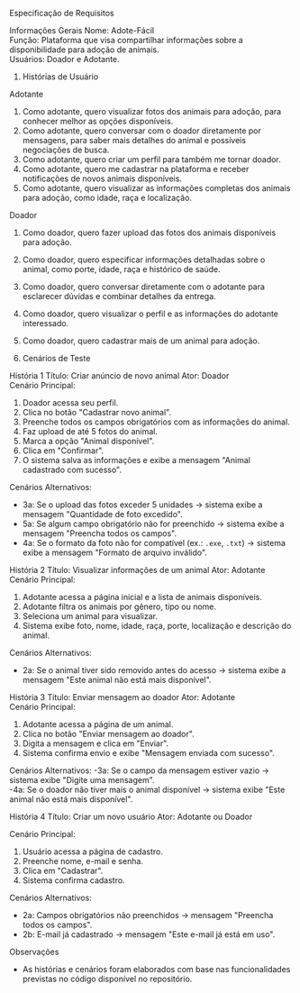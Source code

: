 Especificação de Requisitos

Informações Gerais
Nome: Adote-Fácil  
Função: Plataforma que visa compartilhar informações sobre a disponibilidade para adoção de animais.  
Usuários: Doador e Adotante.  


1. Histórias de Usuário

Adotante
1. Como adotante, quero visualizar fotos dos animais para adoção, para conhecer melhor as opções disponíveis.  
2. Como adotante, quero conversar com o doador diretamente por mensagens, para saber mais detalhes do animal e possíveis negociações de busca.  
3. Como adotante, quero criar um perfil para também me tornar doador.  
4. Como adotante, quero me cadastrar na plataforma e receber notificações de novos animais disponíveis.  
5. Como adotante, quero visualizar as informações completas dos animais para adoção, como idade, raça e localização.

Doador
1. Como doador, quero fazer upload das fotos dos animais disponíveis para adoção.  
2. Como doador, quero especificar informações detalhadas sobre o animal, como porte, idade, raça e histórico de saúde.  
3. Como doador, quero conversar diretamente com o adotante para esclarecer dúvidas e combinar detalhes da entrega.  
4. Como doador, quero visualizar o perfil e as informações do adotante interessado.  
5. Como doador, quero cadastrar mais de um animal para adoção.  


2. Cenários de Teste

História 1
Título: Criar anúncio de novo animal
Ator: Doador  
Cenário Principal:
1. Doador acessa seu perfil.  
2. Clica no botão "Cadastrar novo animal".  
3. Preenche todos os campos obrigatórios com as informações do animal.  
4. Faz upload de até 5 fotos do animal.  
5. Marca a opção "Animal disponível".  
6. Clica em "Confirmar".  
7. O sistema salva as informações e exibe a mensagem "Animal cadastrado com sucesso".  

Cenários Alternativos:
- 3a: Se o upload das fotos exceder 5 unidades → sistema exibe a mensagem "Quantidade de foto excedido".  
- 5a: Se algum campo obrigatório não for preenchido → sistema exibe a mensagem "Preencha todos os campos".  
- 4a: Se o formato da foto não for compatível (ex.: `.exe`, `.txt`) → sistema exibe a mensagem "Formato de arquivo inválido".  



História 2
Título: Visualizar informações de um animal
Ator: Adotante  
Cenário Principal:
1. Adotante acessa a página inicial e a lista de animais disponíveis.  
2. Adotante filtra os animais por gênero, tipo ou nome.
3. Seleciona um animal para visualizar.  
4. Sistema exibe foto, nome, idade, raça, porte, localização e descrição do animal.  

Cenários Alternativos:
- 2a: Se o animal tiver sido removido antes do acesso → sistema exibe a mensagem "Este animal não está mais disponível".  


História 3
Título: Enviar mensagem ao doador
Ator: Adotante  
Cenário Principal:
1. Adotante acessa a página de um animal.  
2. Clica no botão "Enviar mensagem ao doador".  
3. Digita a mensagem e clica em "Enviar".  
4. Sistema confirma envio e exibe "Mensagem enviada com sucesso".  

Cenários Alternativos:
-3a: Se o campo da mensagem estiver vazio → sistema exibe "Digite uma mensagem".  
-4a: Se o doador não tiver mais o animal disponível → sistema exibe "Este animal não está mais disponível".  


História 4 
Título: Criar um novo usuário
Ator: Adotante ou Doador  

Cenário Principal:
1. Usuário acessa a página de cadastro.  
2. Preenche nome, e-mail e senha.
3. Clica em "Cadastrar".  
4. Sistema confirma cadastro.  

Cenários Alternativos:
- 2a: Campos obrigatórios não preenchidos → mensagem "Preencha todos os campos".  
- 2b: E-mail já cadastrado → mensagem "Este e-mail já está em uso".  

Observações
- As histórias e cenários foram elaborados com base nas funcionalidades previstas no código disponível no repositório.  
 
